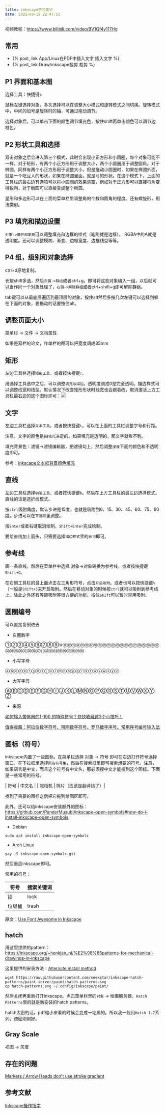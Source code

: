 ```yaml
---
title: inkscape学习笔记
date: 2021-06-15 22:47:51
---
```


视频教程：<https://www.bilibili.com/video/BV1Qf4y117Hg>

## 常用

- {% post_link App/Linux在PDF中插入文字 插入文字 %}
- {% post_link Draw/inkscape裁剪 裁剪 %}

## P1 界面和基本图

选择工具：快捷键`s`

鼠标左键选择对象，多次选择可以在调整大小模式和旋转模式之间切换。旋转模式中，中间的加号是旋转时的轴，可通过拖动调节。

选择对象后，可以单击下面的颜色调节填充色，按住shift再单击颜色可以调节边框色。

## P2 形状工具和选择

双击对象之后会进入第三个模式，此时会出现小正方形和小圆圈，每个对象可能不一样。对于矩形，有两个小正方形用于调整大小，两个小圆圈用于调整圆角。对于椭圆，同样有两个小正方形用于调整大小，但是拖动小圆圈时，如果在椭圆外面，就是一个吃豆人的形状，如果在椭圆里面，就是弓的形状。在这个模式下，上面的工具栏的最右边有选项可以将小圆圈的效果清空，例如对于正方形可以直接将角变得锐利，对于椭圆可以直接变成整个椭圆。

星形和多边形可以在上面的菜单栏里调整角的个数和圆角的程度。还有螺旋形，用法类似。

## P3 填充和描边设置

`对象->填充和笔刷`可以调整填充和边框的样式（笔刷就是边框）。
RGBA中的A就是透明度。还可以调整模糊、渐变、边框宽度、边框线型等等。

## P4 组，级别和对象选择

ctrl+d原地复制。

长按shift多选，然后`右键->群组`或者ctrl+g，即可将这些对象编入一组，以后就可以当作同一个对象处理了，`右键->解除群组`或者ctrl+shift+g即可解除群组。

tab键可以从最底层遍历到最顶层的对象。按住alt然后多按几次左键可以选择到躲在下面的对象，要拖动的话要按住alt。

## 调整页面大小

菜单栏 -> 文件 -> 文档属性

如果是双栏的论文，作单栏的图可以把宽度调成85mm

## 矩形

左边工具栏选择`矩形工具`，或者按快捷键`r`。

用选择工具选中之后，可以调整`填充与描边`。透明度调成0是完全透明。描边样式可以调整线宽和线型。默认情况下改变矩形形状时线宽也会跟着改，取消激活上方工具栏最右边的这个图标即可：![](https://www.ycproject.cn/_images/15zoom-stroke.svg)

## 文字

左边工具栏选择`文本工具`，或者按快捷键`t`。可以在上面的工具栏调整字号和行距。

注意，文字的颜色是由`填充`决定的。如果填充是透明的，那文字就看不到。

填充背景色：滤镜->滤镜编辑器，把滤镜勾上，然后调整`浸漫`下面的颜色和不透明度即可。

参考：[inkscape文本框背景颜色填充](https://blog.csdn.net/qq_40990642/article/details/122175619)

## 直线

左边工具栏选择`钢笔工具`，或者按快捷键`b`。然后在上方工具栏的最左边选择模式。直线的话是选折线模式。

按`ctrl`吸附角度，默认步进是15度，也就是吸附到0、15、30、45、60、75、90度。步进可以在`首选项`里调整。

按`Enter`或者右键取消绘制，`Shift+Enter`完成绘制。

要给直线加上箭头，只需要选择`描边样式`里的`标记`即可。

## 参考线

画一条直线，然后在菜单栏中选择 对象->对象转换为参考线，或者按快捷键`Shift+G`。

在右侧工具栏的最上面点击左三角形符号，点击`开启吸附`。或者也可以按快捷键`%`（一般是`Shift+5`来开启吸附。然后在移动对象的时候按`ctrl`就可以吸附到参考线上。除此之外还有等距吸附等很方便的功能。按住`Shift`可以暂时禁用吸附。

## 圆圈编号

可以直接复制进去

- 白圈数字

①②③④⑤⑥⑦⑧⑨⑩⑪⑫⑬⑭⑮⑯⑰⑱⑲⑳㉑㉒㉓㉔㉕㉖㉗㉘㉙㉚㉛㉜㉝㉞㉟㊱㊲㊳㊴㊵㊶㊷㊸㊹㊺㊻㊼㊽㊾㊿

- 小写字母

ⓐⓑⓒⓓⓔⓕⓖⓗⓘⓙⓚⓛⓜⓝⓞⓟⓠⓡⓢⓣⓤⓥⓦⓧⓨⓩ

- 大写字母

ⒶⒷⒸⒹⒺⒻⒼⒽⒾⒿⓀⓁⓂⓃⓄⓅⓆⓇⓈⓉⓊⓋⓌⓍⓎⓏ

- 来源

[如何输入带黑圈的1-100 的特殊符号？快快收藏这3个小技巧！](https://www.sohu.com/a/668072464_121124316)

[值得收藏：阿拉伯数字符号、带圈数字符号、罗马数字序号、常用序号编号输入法](https://niuchao.com/blog/cc901a86a409da183d6b8bb35d0c0972.html)

## 图标（符号）

inkscape内置了一些图标。在菜单栏选择 对象 -> 符号 即可在右边打开符号选择窗口。在下拉框里选择`所有符号集`，然后在搜索框里即可搜索想要的符号。注意，如果语言是中文，而且这个符号有中文名，那必须搜中文才能搜到这个图标。下面是一些常用的符号。

| 符号 | 中文名 |
| 照相机 | 照片（应该是翻译错了）|

找到了需要的图标之后把它拖到绘图区即可。

此外，还可以给inkscape安装额外的图标：<https://github.com/PanderMusubi/inkscape-open-symbols#how-do-i-install-inkscape-open-symbols>

- Debian

```shell
sudo apt install inkscape-open-symbols
```

- Arch Linux

```shell
yay -S inkscape-open-symbols-git
```

然后重启inkscape即可。

常用的符号：

| 符号 | 搜索关键词 |
| ---- | ---- |
| 锁 | lock |
| 垃圾桶 | trash |

原文：[Use Font Awesome in Inkscape](https://superuser.com/a/1219878)

## hatch

用这里提供的pattern：<https://inkscape.org/~henkjan_nl/%E2%98%85patterns-for-mechanical-drawings-in-inkscape>

这里提供的安装方法：[Alternate install method](https://github.com/zirafa/inkscape-hatch-patterns/issues/5)

```shell
wget https://raw.githubusercontent.com/seekstar/inkscape-hatch-patterns/paint-server/paint/hatch-patterns.svg
cp hatch-patterns.svg ~/.config/inkscape/paint/
```

然后关闭再重新打开inkscape。点击菜单栏里的`对象` -> 绘画服务器，`Hatch Patterns`里的就是新安装的hatch patterns。

hatch太密的话，pdf缩小来看的时候会变成一坨黑的。所以我一般用`Hatch 1.7`系列，疏密刚刚好。

## Gray Scale

视图 -> 灰度

## 存在的问题

[Markers / Arrow Heads don't use stroke gradient](https://gitlab.com/inkscape/inbox/-/issues/6730)

## 参考文献

[Inkscape操作指南](https://www.ycproject.cn/inkscape/inkscape.html)
